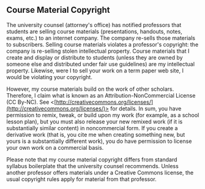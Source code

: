 ﻿## Course Material Copyright

The university counsel (attorney's office) has notified professors that
students are selling course materials (presentations, handouts, notes,
exams, etc.) to an internet company. The company re-sells those
materials to subscribers. Selling course materials violates a
professor's copyright: the company is re-selling stolen intellectual
property. Course materials that I create and display or distribute to
students (unless they are owned by someone else and distributed under
fair use guidelines) are my intellectual property. Likewise, were I
to sell your work on a term paper web site, I would be violating your
copyright.

However, my course materials build on the work of other
scholars. Therefore, I claim what is known as an
Attribution-NonCommercial License (CC By-NC). See
<[http://creativecommons.org/licenses/](http://creativecommons.org/licenses/)>
for details. In sum, you have permission to remix, tweak, or build upon
my work (for example, as a school lesson plan), but you must also
release your new remixed work (if it is substantially similar content)
in noncommercial form. If you create a derivative work (that is, you cite me 
when creating something new, but yours is a substantially different work),
you do have permission to license your own work on a commercial basis.

Please note that my course material copyright differs from standard
syllabus boilerplate that the university counsel recommends. Unless
another professor offers materials under a Creative Commons license, the
usual copyright rules apply for material from that professor.
